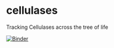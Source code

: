 # cellulases
Tracking Cellulases across the tree of life

[![Binder](https://mybinder.org/badge_logo.svg)](https://mybinder.org/v2/gh/felixlangschied/cellulases/HEAD?labpath=panel_cellulases.ipynb)

